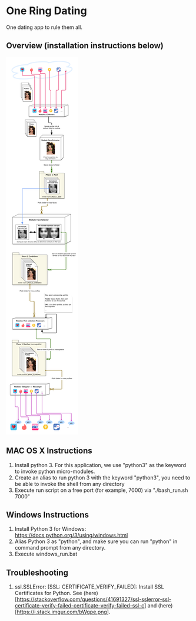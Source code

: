 # One Ring Dating
One dating app to rule them all.

## Overview (installation instructions below)
![Alt text](/documentation/high-level-architecture.png?raw=true "High-level Architecture")

## MAC OS X Instructions
1. Install python 3. For this application, we use "python3" as the keyword to invoke python micro-modules.
2. Create an alias to run python 3 with the keyword "python3", you need to be able to invoke the shell from any directory
3. Execute run script on a free port (for example, 7000) via "./bash_run.sh 7000"

## Windows Instructions
1. Install Python 3 for Windows: https://docs.python.org/3/using/windows.html
2. Alias Python 3 as "python", and make sure you can run "python" in command prompt from any directory.
3. Execute windows_run.bat

## Troubleshooting
1. ssl.SSLError: [SSL: CERTIFICATE_VERIFY_FAILED]: Install SSL Certificates for Python. See (here)[https://stackoverflow.com/questions/41691327/ssl-sslerror-ssl-certificate-verify-failed-certificate-verify-failed-ssl-c] and (here)[https://i.stack.imgur.com/bWgpe.png].


